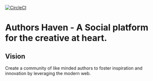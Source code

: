 [![CircleCI](https://circleci.com/gh/andela/ah-rambo-frontend.svg?style=svg)](https://circleci.com/gh/andela/ah-rambo-frontend)

# Authors Haven - A Social platform for the creative at heart.

## Vision

Create a community of like minded authors to foster inspiration and innovation
by leveraging the modern web.
